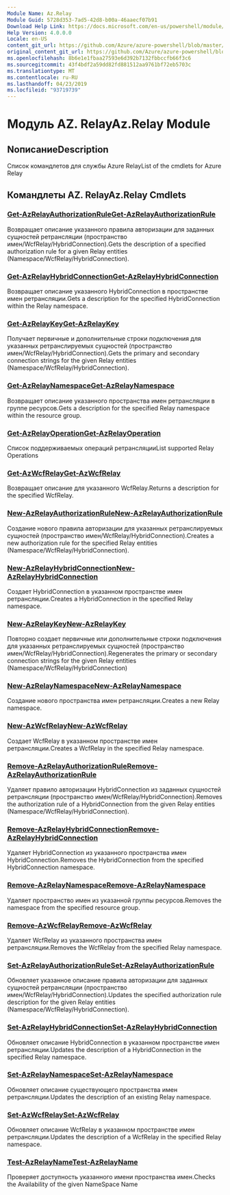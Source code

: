 ```yaml
---
Module Name: Az.Relay
Module Guid: 5728d353-7ad5-42d8-b00a-46aaecf07b91
Download Help Link: https://docs.microsoft.com/en-us/powershell/module/az.relay
Help Version: 4.0.0.0
Locale: en-US
content_git_url: https://github.com/Azure/azure-powershell/blob/master/src/Relay/Relay/help/Az.Relay.md
original_content_git_url: https://github.com/Azure/azure-powershell/blob/master/src/Relay/Relay/help/Az.Relay.md
ms.openlocfilehash: 8b6e1e1fbaa27593e6d392b7132fbbccfb66f3c6
ms.sourcegitcommit: 43f4bdf2a59dd82fd881512aa9761bf72eb5703c
ms.translationtype: MT
ms.contentlocale: ru-RU
ms.lasthandoff: 04/23/2019
ms.locfileid: "93719739"
---
```

# <span data-ttu-id="100e0-101">Модуль AZ. Relay</span><span class="sxs-lookup"><span data-stu-id="100e0-101">Az.Relay Module</span></span>
## <span data-ttu-id="100e0-102">Nописание</span><span class="sxs-lookup"><span data-stu-id="100e0-102">Description</span></span>
<span data-ttu-id="100e0-103">Список командлетов для службы Azure Relay</span><span class="sxs-lookup"><span data-stu-id="100e0-103">List of the cmdlets for Azure Relay</span></span>

## <span data-ttu-id="100e0-104">Командлеты AZ. Relay</span><span class="sxs-lookup"><span data-stu-id="100e0-104">Az.Relay Cmdlets</span></span>
### [<span data-ttu-id="100e0-105">Get-AzRelayAuthorizationRule</span><span class="sxs-lookup"><span data-stu-id="100e0-105">Get-AzRelayAuthorizationRule</span></span>](Get-AzRelayAuthorizationRule.md)
<span data-ttu-id="100e0-106">Возвращает описание указанного правила авторизации для заданных сущностей ретрансляции (пространство имен/WcfRelay/HybridConnection).</span><span class="sxs-lookup"><span data-stu-id="100e0-106">Gets the description of a specified authorization rule for a given Relay entities (Namespace/WcfRelay/HybridConnection).</span></span>

### [<span data-ttu-id="100e0-107">Get-AzRelayHybridConnection</span><span class="sxs-lookup"><span data-stu-id="100e0-107">Get-AzRelayHybridConnection</span></span>](Get-AzRelayHybridConnection.md)
<span data-ttu-id="100e0-108">Возвращает описание указанного HybridConnection в пространстве имен ретрансляции.</span><span class="sxs-lookup"><span data-stu-id="100e0-108">Gets a description for the specified HybridConnection within the Relay namespace.</span></span>

### [<span data-ttu-id="100e0-109">Get-AzRelayKey</span><span class="sxs-lookup"><span data-stu-id="100e0-109">Get-AzRelayKey</span></span>](Get-AzRelayKey.md)
<span data-ttu-id="100e0-110">Получает первичные и дополнительные строки подключения для указанных ретранслируемых сущностей (пространство имен/WcfRelay/HybridConnection).</span><span class="sxs-lookup"><span data-stu-id="100e0-110">Gets the primary and secondary connection strings for the given Relay entities (Namespace/WcfRelay/HybridConnection).</span></span>

### [<span data-ttu-id="100e0-111">Get-AzRelayNamespace</span><span class="sxs-lookup"><span data-stu-id="100e0-111">Get-AzRelayNamespace</span></span>](Get-AzRelayNamespace.md)
<span data-ttu-id="100e0-112">Возвращает описание указанного пространства имен ретрансляции в группе ресурсов.</span><span class="sxs-lookup"><span data-stu-id="100e0-112">Gets a description for the specified Relay namespace within the resource group.</span></span>

### [<span data-ttu-id="100e0-113">Get-AzRelayOperation</span><span class="sxs-lookup"><span data-stu-id="100e0-113">Get-AzRelayOperation</span></span>](Get-AzRelayOperation.md)
<span data-ttu-id="100e0-114">Список поддерживаемых операций ретрансляции</span><span class="sxs-lookup"><span data-stu-id="100e0-114">List supported Relay Operations</span></span>

### [<span data-ttu-id="100e0-115">Get-AzWcfRelay</span><span class="sxs-lookup"><span data-stu-id="100e0-115">Get-AzWcfRelay</span></span>](Get-AzWcfRelay.md)
<span data-ttu-id="100e0-116">Возвращает описание для указанного WcfRelay.</span><span class="sxs-lookup"><span data-stu-id="100e0-116">Returns a description for the specified WcfRelay.</span></span>

### [<span data-ttu-id="100e0-117">New-AzRelayAuthorizationRule</span><span class="sxs-lookup"><span data-stu-id="100e0-117">New-AzRelayAuthorizationRule</span></span>](New-AzRelayAuthorizationRule.md)
<span data-ttu-id="100e0-118">Создание нового правила авторизации для указанных ретранслируемых сущностей (пространство имен/WcfRelay/HybridConnection).</span><span class="sxs-lookup"><span data-stu-id="100e0-118">Creates a new authorization rule for the specified Relay entities (Namespace/WcfRelay/HybridConnection).</span></span>

### [<span data-ttu-id="100e0-119">New-AzRelayHybridConnection</span><span class="sxs-lookup"><span data-stu-id="100e0-119">New-AzRelayHybridConnection</span></span>](New-AzRelayHybridConnection.md)
<span data-ttu-id="100e0-120">Создает HybridConnection в указанном пространстве имен ретрансляции.</span><span class="sxs-lookup"><span data-stu-id="100e0-120">Creates a HybridConnection in the specified Relay namespace.</span></span>

### [<span data-ttu-id="100e0-121">New-AzRelayKey</span><span class="sxs-lookup"><span data-stu-id="100e0-121">New-AzRelayKey</span></span>](New-AzRelayKey.md)
<span data-ttu-id="100e0-122">Повторно создает первичные или дополнительные строки подключения для указанных ретранслируемых сущностей (пространство имен/WcfRelay/HybridConnection).</span><span class="sxs-lookup"><span data-stu-id="100e0-122">Regenerates the primary or secondary connection strings for the given Relay entities (Namespace/WcfRelay/HybridConnection)</span></span>

### [<span data-ttu-id="100e0-123">New-AzRelayNamespace</span><span class="sxs-lookup"><span data-stu-id="100e0-123">New-AzRelayNamespace</span></span>](New-AzRelayNamespace.md)
<span data-ttu-id="100e0-124">Создание нового пространства имен ретрансляции.</span><span class="sxs-lookup"><span data-stu-id="100e0-124">Creates a new Relay namespace.</span></span>

### [<span data-ttu-id="100e0-125">New-AzWcfRelay</span><span class="sxs-lookup"><span data-stu-id="100e0-125">New-AzWcfRelay</span></span>](New-AzWcfRelay.md)
<span data-ttu-id="100e0-126">Создает WcfRelay в указанном пространстве имен ретрансляции.</span><span class="sxs-lookup"><span data-stu-id="100e0-126">Creates a WcfRelay in the specified Relay namespace.</span></span>

### [<span data-ttu-id="100e0-127">Remove-AzRelayAuthorizationRule</span><span class="sxs-lookup"><span data-stu-id="100e0-127">Remove-AzRelayAuthorizationRule</span></span>](Remove-AzRelayAuthorizationRule.md)
<span data-ttu-id="100e0-128">Удаляет правило авторизации HybridConnection из заданных сущностей ретрансляции (пространство имен/WcfRelay/HybridConnection).</span><span class="sxs-lookup"><span data-stu-id="100e0-128">Removes the authorization rule of a HybridConnection from the given Relay entities (Namespace/WcfRelay/HybridConnection).</span></span>

### [<span data-ttu-id="100e0-129">Remove-AzRelayHybridConnection</span><span class="sxs-lookup"><span data-stu-id="100e0-129">Remove-AzRelayHybridConnection</span></span>](Remove-AzRelayHybridConnection.md)
<span data-ttu-id="100e0-130">Удаляет HybridConnection из указанного пространства имен HybridConnection.</span><span class="sxs-lookup"><span data-stu-id="100e0-130">Removes the HybridConnection from the specified HybridConnection namespace.</span></span>

### [<span data-ttu-id="100e0-131">Remove-AzRelayNamespace</span><span class="sxs-lookup"><span data-stu-id="100e0-131">Remove-AzRelayNamespace</span></span>](Remove-AzRelayNamespace.md)
<span data-ttu-id="100e0-132">Удаляет пространство имен из указанной группы ресурсов.</span><span class="sxs-lookup"><span data-stu-id="100e0-132">Removes the namespace from the specified resource group.</span></span> 

### [<span data-ttu-id="100e0-133">Remove-AzWcfRelay</span><span class="sxs-lookup"><span data-stu-id="100e0-133">Remove-AzWcfRelay</span></span>](Remove-AzWcfRelay.md)
<span data-ttu-id="100e0-134">Удаляет WcfRelay из указанного пространства имен ретрансляции.</span><span class="sxs-lookup"><span data-stu-id="100e0-134">Removes the WcfRelay from the specified Relay namespace.</span></span>

### [<span data-ttu-id="100e0-135">Set-AzRelayAuthorizationRule</span><span class="sxs-lookup"><span data-stu-id="100e0-135">Set-AzRelayAuthorizationRule</span></span>](Set-AzRelayAuthorizationRule.md)
<span data-ttu-id="100e0-136">Обновляет указанное описание правила авторизации для заданных сущностей ретрансляции (пространство имен/WcfRelay/HybridConnection).</span><span class="sxs-lookup"><span data-stu-id="100e0-136">Updates the specified authorization rule description for the given Relay entities (Namespace/WcfRelay/HybridConnection).</span></span>

### [<span data-ttu-id="100e0-137">Set-AzRelayHybridConnection</span><span class="sxs-lookup"><span data-stu-id="100e0-137">Set-AzRelayHybridConnection</span></span>](Set-AzRelayHybridConnection.md)
<span data-ttu-id="100e0-138">Обновляет описание HybridConnection в указанном пространстве имен ретрансляции.</span><span class="sxs-lookup"><span data-stu-id="100e0-138">Updates the description of a HybridConnection in the specified Relay namespace.</span></span>

### [<span data-ttu-id="100e0-139">Set-AzRelayNamespace</span><span class="sxs-lookup"><span data-stu-id="100e0-139">Set-AzRelayNamespace</span></span>](Set-AzRelayNamespace.md)
<span data-ttu-id="100e0-140">Обновляет описание существующего пространства имен ретрансляции.</span><span class="sxs-lookup"><span data-stu-id="100e0-140">Updates the description of an existing Relay namespace.</span></span>

### [<span data-ttu-id="100e0-141">Set-AzWcfRelay</span><span class="sxs-lookup"><span data-stu-id="100e0-141">Set-AzWcfRelay</span></span>](Set-AzWcfRelay.md)
<span data-ttu-id="100e0-142">Обновляет описание WcfRelay в указанном пространстве имен ретрансляции.</span><span class="sxs-lookup"><span data-stu-id="100e0-142">Updates the description of a WcfRelay in the specified Relay namespace.</span></span>

### [<span data-ttu-id="100e0-143">Test-AzRelayName</span><span class="sxs-lookup"><span data-stu-id="100e0-143">Test-AzRelayName</span></span>](Test-AzRelayName.md)
<span data-ttu-id="100e0-144">Проверяет доступность указанного имени пространства имен.</span><span class="sxs-lookup"><span data-stu-id="100e0-144">Checks the Availability of the given NameSpace Name</span></span>

